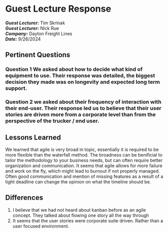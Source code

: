 # Guest Lecture Response
***Guest Lecturer:*** Tim Skrinak<br>
***Guest Lecturer:*** Nick Rue<br>
***Company:*** Dayton Freight Lines<br>
***Date:*** 9/26/2024<br>

## Pertinent Questions
### Question 1 We asked about how to decide what kind of equipment to use. Their response was detailed, the biggest decision they made was on longevity and expected long term support.
### Question 2 we asked about their frequency of interaction with their end-user. Their response led us to believe that their user stories are driven more from a corporate level than from the perspective of the trucker / end user.


## Lessons Learned

We learned that agile is very broad in topic, essentially it is required to be more flexible than the waterfall method. The broadness can be benificial to tailor the methodology to your business needs, but can often require better organization and communication. It seems that agile allows for more failure and work on the fly, which might lead to burnout if not properly managed. Often good communication and mention of missing features as a result of a tight deadline can change the opinion on what the timeline should be. 

## Differences
1. I believe that we had not heard about kanban before as an agile concept. They talked about flowing one story all the way through
2. It seems that the user stories were corporate suite driven. Rather than a user focused environment. 

